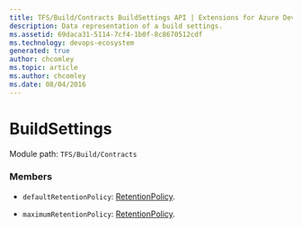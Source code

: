 ```yaml
---
title: TFS/Build/Contracts BuildSettings API | Extensions for Azure DevOps Services
description: Data representation of a build settings.
ms.assetid: 69daca31-5114-7cf4-1b0f-8c8670512cdf
ms.technology: devops-ecosystem
generated: true
author: chcomley
ms.topic: article
ms.author: chcomley
ms.date: 08/04/2016
---
```


# BuildSettings

Module path: `TFS/Build/Contracts`

### Members

- `defaultRetentionPolicy`: [RetentionPolicy](./RetentionPolicy.md).

- `maximumRetentionPolicy`: [RetentionPolicy](./RetentionPolicy.md).
